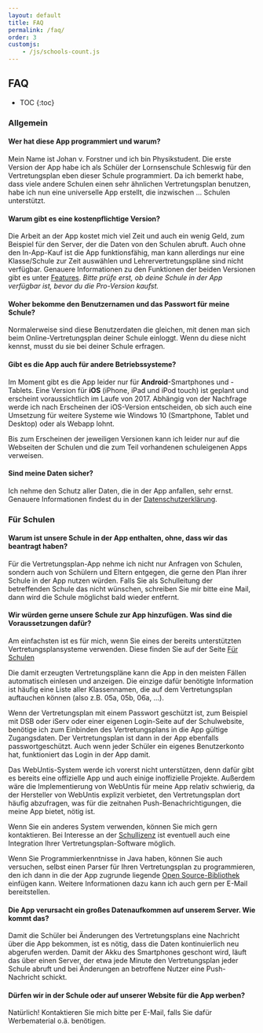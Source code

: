 ```yaml
---
layout: default
title: FAQ
permalink: /faq/
order: 3
customjs:
    - /js/schools-count.js
---
```


FAQ
---

* TOC
{:toc}

### Allgemein

#### Wer hat diese App programmiert und warum?
Mein Name ist Johan v. Forstner und ich bin Physikstudent. Die erste Version der App habe ich als Schüler der
Lornsenschule Schleswig für den Vertretungsplan eben dieser Schule programmiert. Da ich bemerkt habe, dass viele
andere Schulen einen sehr ähnlichen Vertretungsplan benutzen, habe ich nun eine universelle App erstellt, die inzwischen
<span class="schools-count">...</span> Schulen unterstützt.

#### Warum gibt es eine kostenpflichtige Version?
Die Arbeit an der App kostet mich viel Zeit und auch ein wenig Geld, zum Beispiel für den Server, der die Daten von den
Schulen abruft. Auch ohne den In-App-Kauf ist die App funktionsfähig, man kann allerdings nur eine Klasse/Schule
zur Zeit auswählen und Lehrervertretungspläne sind nicht verfügbar. Genauere Informationen zu den Funktionen der beiden
Versionen gibt es unter [Features](/features). *Bitte prüfe erst, ob deine Schule in der App verfügbar ist, bevor du
die Pro-Version kaufst.*

#### Woher bekomme den Benutzernamen und das Passwort für meine Schule?
Normalerweise sind diese Benutzerdaten die gleichen, mit denen man sich beim Online-Vertretungsplan deiner Schule
einloggt. Wenn du diese nicht kennst, musst du sie bei deiner Schule erfragen.

#### Gibt es die App auch für andere Betriebssysteme?
Im Moment gibt es die App leider nur für **Android**-Smartphones und -Tablets. Eine Version für **iOS** (iPhone, iPad
und iPod touch) ist geplant und erscheint voraussichtlich im Laufe von 2017. Abhängig von der Nachfrage werde ich nach
Erscheinen der iOS-Version entscheiden, ob sich auch eine Umsetzung für weitere Systeme wie Windows 10 (Smartphone,
Tablet und Desktop) oder als Webapp lohnt.

Bis zum Erscheinen der jeweiligen Versionen kann ich leider nur auf die Webseiten der Schulen und die zum Teil
vorhandenen schuleigenen Apps verweisen. 

#### Sind meine Daten sicher?
Ich nehme den Schutz aller Daten, die in der App anfallen, sehr ernst. Genauere Informationen findest du in der
[Datenschutzerklärung](/datenschutz).

### Für Schulen

#### Warum ist unsere Schule in der App enthalten, ohne, dass wir das beantragt haben?
Für die Vertretungsplan-App nehme ich nicht nur Anfragen von Schulen, sondern auch von Schülern und Eltern entgegen,
die gerne den Plan ihrer Schule in der App nutzen würden. Falls Sie als Schulleitung der betreffenden Schule das
nicht wünschen, schreiben Sie mir bitte eine Mail, dann wird die Schule möglichst bald wieder entfernt.

#### Wir würden gerne unsere Schule zur App hinzufügen. Was sind die Voraussetzungen dafür?
Am einfachsten ist es für mich, wenn Sie eines der bereits unterstützten Vertretungsplansysteme verwenden. Diese finden
Sie auf der Seite [Für Schulen](/fuer-schulen)

Die damit erzeugten Vertretungspläne kann die App in den meisten Fällen automatisch einlesen und anzeigen. Die
einzige dafür benötigte Information ist häufig eine Liste aller Klassennamen, die auf dem Vertretungsplan auftauchen
können (also z.B. 05a, 05b, 06a, ...).

Wenn der Vertretungsplan mit einem Passwort geschützt ist, zum Beispiel mit DSB oder iServ oder einer eigenen
Login-Seite auf der Schulwebsite, benötige ich zum Einbinden des Vertretungsplans in die App gültige Zugangsdaten.
Der Vertretungsplan ist dann in der App ebenfalls passwortgeschützt. Auch wenn jeder Schüler ein eigenes
Benutzerkonto hat, funktioniert das Login in der App damit.

Das WebUntis-System werde ich vorerst nicht unterstützen, denn dafür gibt es bereits eine offizielle App und auch
einige inoffizielle Projekte. Außerdem wäre die Implementierung von WebUntis für meine App relativ schwierig, da der
Hersteller von WebUntis explizit verbietet, den Vertretungsplan dort häufig abzufragen, was für die zeitnahen
Push-Benachrichtigungen, die meine App bietet, nötig ist.

Wenn Sie ein anderes System verwenden, können Sie mich gern kontaktieren. Bei Interesse an der
[Schullizenz](/fuer-schulen/#vertretungsplan-pro--schullizenz) ist eventuell auch eine Integration Ihrer
Vertretungsplan-Software möglich.

Wenn Sie Programmierkenntnisse in Java haben, können Sie auch versuchen, selbst einen Parser für Ihren
Vertretungsplan zu programmieren, den ich dann in die der App zugrunde liegende [Open Source-Bibliothek](/open-source/)
einfügen kann. Weitere Informationen dazu kann ich auch gern per E-Mail bereitstellen.

#### Die App verursacht ein großes Datenaufkommen auf unserem Server. Wie kommt das?
Damit die Schüler bei Änderungen des Vertretungsplans eine Nachricht über die App bekommen, ist es nötig, dass die
Daten kontinuierlich neu abgerufen werden. Damit der Akku des Smartphones geschont wird, läuft das über einen Server,
der etwa jede Minute den Vertretungsplan jeder Schule abruft und bei Änderungen an betroffene Nutzer eine
Push-Nachricht schickt.

#### Dürfen wir in der Schule oder auf unserer Website für die App werben?
Natürlich! Kontaktieren Sie mich bitte per E-Mail, falls Sie dafür Werbematerial o.ä. benötigen.